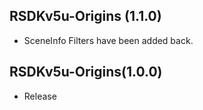 ## RSDKv5u-Origins (1.1.0)
- SceneInfo Filters have been added back.

## RSDKv5u-Origins(1.0.0)
- Release